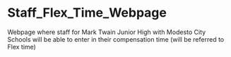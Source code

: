 # Staff_Flex_Time_Webpage
Webpage where staff for Mark Twain Junior High with Modesto City Schools will be able to enter in their compensation time (will be referred to Flex time)
